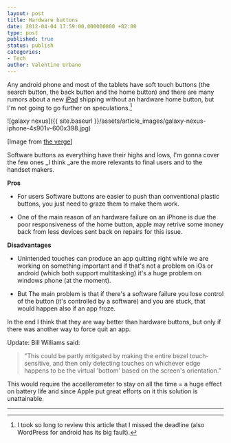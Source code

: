 ```yaml
---
layout: post
title: Hardware buttons
date: 2012-04-04 17:59:00.000000000 +02:00
type: post
published: true
status: publish
categories:
- Tech
author: Valentino Urbano 
---
```


Any android phone and most of the tablets have soft touch buttons (the search button, the back button and the home button) and there are many rumors about a new [iPad][0] shipping without an hardware home button, but I'm not going to go further on speculations.[^1]

![galaxy nexus]({{ site.baseurl }}/assets/article_images/galaxy-nexus-iphone-4s901v-600x398.jpg)

[Image from [the verge][3]]

Software buttons as everything have their highs and lows, I'm gonna cover the few ones _I think _are the more relevants to final users and to the handset makers.

**Pros**

* For users Software buttons are easier to push than conventional plastic buttons, you just need to graze them to make them work.

* One of the main reason of an hardware failure on an iPhone is due the poor responsiveness of the home button, apple may retrive some money back from less devices sent back on repairs for this issue.

**Disadvantages**

* Unintended touches can produce an app quitting right while we are working on something important and if that's not a problem on iOs or android (which both support multitasking) it's a huge problem on windows phone (at the moment).

* But The main problem is that if there's a software failure you lose control of the button (it's controlled by a software) and you are stuck, that would happen also if an app froze.

In the end I think that they are way better than hardware buttons, but only if there was another way to force quit an app.

Update: Bill Williams said:

> "This could be partly mitigated by making the entire bezel touch-sensitive, and then only detecting touches on whichever edge happens to be the virtual 'bottom' based on the screen's orientation."

This would require the accellerometer to stay on all the time = a huge effect on battery life and since Apple put great efforts on it this solution is unattainable.

---

[^1]: I took so long to review this article that I missed the deadline (also WordPress for android has its big fault).


[0]: http://www.theverge.com/2012/2/28/2829143/apple-ipad-3-event-march-7th-official
[3]: http://theverge.com